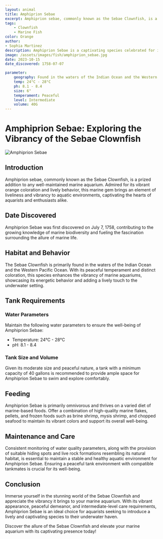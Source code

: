 ```yaml
---
layout: animal
title: Amphiprion Sebae
excerpt: Amphiprion sebae, commonly known as the Sebae Clownfish, is a striking and sought-after species admired for its vibrant appearance and lively behavior. With its captivating orange coloration and unique characteristics, it adds a lively and energetic touch to any well-maintained marine aquarium, enchanting aquarists with its beauty and charm.
tags:
    - Clownfish
    - Marine Fish
color: Orange
author:
- Sophia Martinez
description: Amphiprion Sebae is a captivating species celebrated for its energetic presence and distinctive features.
image: /assets/images/fish/amphiprion_sebae.jpg
date: 2023-10-15
date_discovered: 1758-07-07

parameter:
    geography: Found in the waters of the Indian Ocean and the Western Pacific Ocean
    temp: 24°C - 28°C
    ph: 8.1 - 8.4
    size: 6"
    temperament: Peaceful
    level: Intermediate
    volume: 40G
---
```


# Amphiprion Sebae: Exploring the Vibrancy of the Sebae Clownfish

![Amphiprion Sebae](amphiprion_sebae.jpg)

## Introduction

Amphiprion sebae, commonly known as the Sebae Clownfish, is a prized addition to any well-maintained marine aquarium. Admired for its vibrant orange coloration and lively behavior, this marine gem brings an element of liveliness and vibrancy to aquatic environments, captivating the hearts of aquarists and enthusiasts alike.

## Date Discovered

Amphiprion Sebae was first discovered on July 7, 1758, contributing to the growing knowledge of marine biodiversity and fueling the fascination surrounding the allure of marine life.

## Habitat and Behavior

The Sebae Clownfish is primarily found in the waters of the Indian Ocean and the Western Pacific Ocean. With its peaceful temperament and distinct coloration, this species enhances the vibrancy of marine aquariums, showcasing its energetic behavior and adding a lively touch to the underwater setting.

## Tank Requirements

### Water Parameters

Maintain the following water parameters to ensure the well-being of Amphiprion Sebae:

- Temperature: 24°C - 28°C
- pH: 8.1 - 8.4

### Tank Size and Volume

Given its moderate size and peaceful nature, a tank with a minimum capacity of 40 gallons is recommended to provide ample space for Amphiprion Sebae to swim and explore comfortably.

## Feeding

Amphiprion Sebae is primarily omnivorous and thrives on a varied diet of marine-based foods. Offer a combination of high-quality marine flakes, pellets, and frozen foods such as brine shrimp, mysis shrimp, and chopped seafood to maintain its vibrant colors and support its overall well-being.

## Maintenance and Care

Consistent monitoring of water quality parameters, along with the provision of suitable hiding spots and live rock formations resembling its natural habitat, is essential to maintain a stable and healthy aquatic environment for Amphiprion Sebae. Ensuring a peaceful tank environment with compatible tankmates is crucial for its well-being.

## Conclusion

Immerse yourself in the stunning world of the Sebae Clownfish and appreciate the vibrancy it brings to your marine aquarium. With its vibrant appearance, peaceful demeanor, and intermediate-level care requirements, Amphiprion Sebae is an ideal choice for aquarists seeking to introduce a lively and captivating species to their underwater haven.

Discover the allure of the Sebae Clownfish and elevate your marine aquarium with its captivating presence today!
